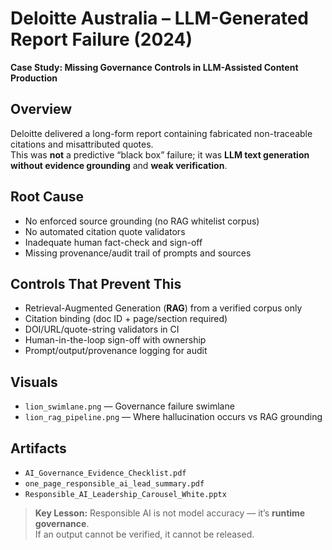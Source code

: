 ﻿# Deloitte Australia – LLM-Generated Report Failure (2024)
**Case Study: Missing Governance Controls in LLM-Assisted Content Production**

## Overview
Deloitte delivered a long-form report containing fabricated non-traceable citations and misattributed quotes.  
This was **not** a predictive “black box” failure; it was **LLM text generation without evidence grounding** and **weak verification**.

## Root Cause
- No enforced source grounding (no RAG  whitelist corpus)
- No automated citation quote validators
- Inadequate human fact-check and sign-off
- Missing provenance/audit trail of prompts and sources

## Controls That Prevent This
- Retrieval-Augmented Generation (**RAG**) from a verified corpus only
- Citation binding (doc ID + page/section required)
- DOI/URL/quote-string validators in CI
- Human-in-the-loop sign-off with ownership
- Prompt/output/provenance logging for audit

## Visuals
- `lion_swimlane.png` — Governance failure swimlane  
- `lion_rag_pipeline.png` — Where hallucination occurs vs RAG grounding

## Artifacts
- `AI_Governance_Evidence_Checklist.pdf`
- `one_page_responsible_ai_lead_summary.pdf`
- `Responsible_AI_Leadership_Carousel_White.pptx`

> **Key Lesson:** Responsible AI is not model accuracy — it’s **runtime governance**.  
> If an output cannot be verified, it cannot be released.
